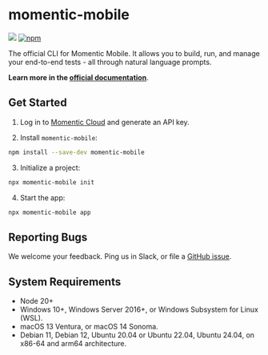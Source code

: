 # momentic-mobile

![](https://img.shields.io/badge/Node.js-18%2B-brightgreen?style=flat-square) [![npm]](https://www.npmjs.com/package/momentic-mobile)

[npm]: https://img.shields.io/npm/v/momentic-mobile.svg?style=flat-square

The official CLI for Momentic Mobile. It allows you to build, run, and manage your end-to-end tests - all through natural language prompts.

**Learn more in the [official documentation](https://momentic.ai/docs)**.

## Get Started

1. Log in to [Momentic Cloud](https://cloud.momentic.ai) and generate an API key.

2. Install `momentic-mobile`:

```bash
npm install --save-dev momentic-mobile
```

3. Initialize a project:

```bash
npx momentic-mobile init
```

4. Start the app:

```bash
npx momentic-mobile app
```

## Reporting Bugs

We welcome your feedback. Ping us in Slack, or file a [GitHub issue](https://github.com/momentic-ai/mobile-cli/issues).

## System Requirements

- Node 20+
- Windows 10+, Windows Server 2016+, or Windows Subsystem for Linux (WSL).
- macOS 13 Ventura, or macOS 14 Sonoma.
- Debian 11, Debian 12, Ubuntu 20.04 or Ubuntu 22.04, Ubuntu 24.04, on x86-64 and arm64 architecture.
